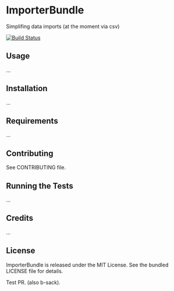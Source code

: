 ImporterBundle
==============

Simplifing data imports (at the moment via csv)

[![Build Status](https://travis-ci.org/netdudes/ImporterBundle.png?branch=master)](https://travis-ci.org/netdudes/ImporterBundle)

## Usage

...

## Installation

...

## Requirements

...

## Contributing

See CONTRIBUTING file.

## Running the Tests

...

## Credits

...

## License

ImporterBundle is released under the MIT License. See the bundled LICENSE file for
details.


Test PR. (also b-sack).